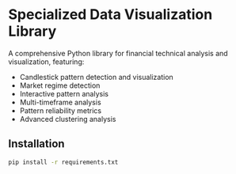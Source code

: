 # Specialized Data Visualization Library

A comprehensive Python library for financial technical analysis and visualization, featuring:

- Candlestick pattern detection and visualization
- Market regime detection
- Interactive pattern analysis
- Multi-timeframe analysis
- Pattern reliability metrics
- Advanced clustering analysis

## Installation

```bash
pip install -r requirements.txt
```